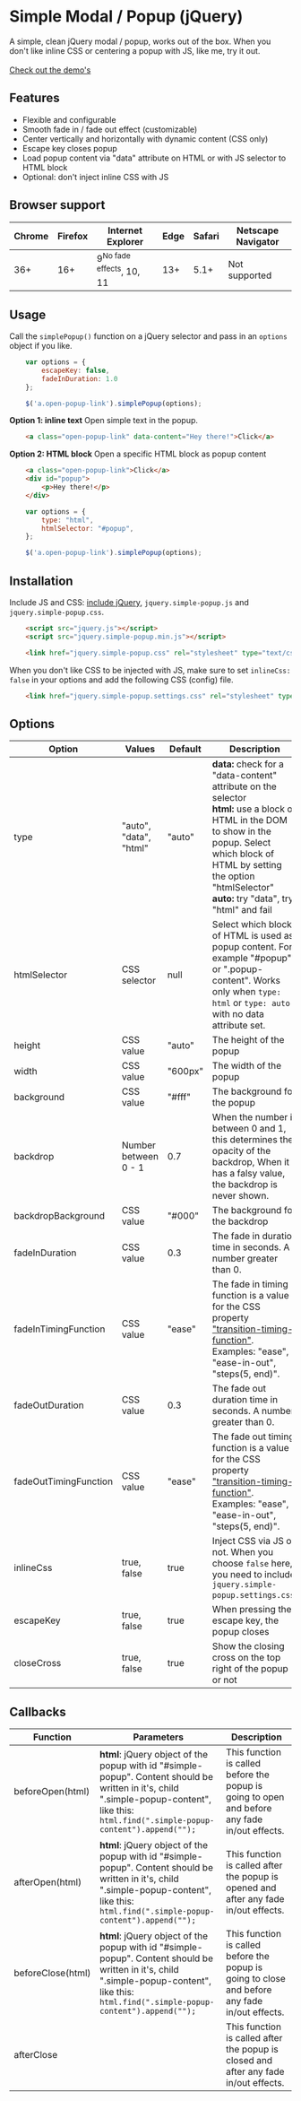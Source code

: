 # Simple Modal / Popup (jQuery) 
A simple, clean jQuery modal / popup, works out of the box. When you don't like inline CSS or centering a popup with JS, like me, try it out.<br><br>
[Check out the demo's](https://daankuijsten.github.io/simple-popup/)

## Features
- Flexible and configurable
- Smooth fade in / fade out effect (customizable)
- Center vertically and horizontally with dynamic content (CSS only)
- Escape key closes popup
- Load popup content via "data" attribute on HTML or with JS selector to HTML block
- Optional: don't inject inline CSS with JS

## Browser support
| Chrome | Firefox | Internet Explorer                   | Edge | Safari | Netscape Navigator |
|--------|---------|-------------------------------------|------|--------|--------------------|
| 36+    | 16+     | 9<sup>No fade effects</sup>, 10, 11 | 13+  | 5.1+   | Not supported      |

## Usage
Call the `simplePopup()` function on a jQuery selector and pass in an `options` object if you like.

```javascript
    var options = {
        escapeKey: false,
        fadeInDuration: 1.0
    };

    $('a.open-popup-link').simplePopup(options);
```

**Option 1: inline text** Open simple text in the popup.

```html
    <a class="open-popup-link" data-content="Hey there!">Click</a>
```

**Option 2: HTML block** Open a specific HTML block as popup content

```html
    <a class="open-popup-link">Click</a>
    <div id="popup">
        <p>Hey there!</p>
    </div>
```

```javascript
    var options = {
        type: "html",
        htmlSelector: "#popup",
    };

    $('a.open-popup-link').simplePopup(options);
```

## Installation
Include JS and CSS: [include jQuery](https://jquery.com/download/), `jquery.simple-popup.js` and `jquery.simple-popup.css`.

```html
    <script src="jquery.js"></script>
    <script src="jquery.simple-popup.min.js"></script>

    <link href="jquery.simple-popup.css" rel="stylesheet" type="text/css" />
```

When you don't like CSS to be injected with JS, make sure to set `inlineCss: false` in your options and add the following CSS (config) file.

```html
    <link href="jquery.simple-popup.settings.css" rel="stylesheet" type="text/css" />
```

## Options
| Option                | Values                 | Default | Description                                                                                                                                    |
|--------------------|------------------------|---------|------------------------------------------------------------------------------------------------------------------------------------------------|
| type                  | "auto", "data", "html" | "auto"  | **data:** check for a "data-content" attribute on the selector <br>**html:** use a block of HTML in the DOM to show in the popup. Select which block of HTML by setting the option "htmlSelector"<br> **auto:** try "data", try "html" and fail  |
| htmlSelector          | CSS selector           | null    | Select which block of HTML is used as popup content. For example "#popup" or ".popup-content". Works only when `type: html` or `type: auto` with no data attribute set.
| height                | CSS value              | "auto"  | The height of the popup                                                                                                                        |
| width                 | CSS value              | "600px" | The width of the popup                                                                                                                         |
| background            | CSS value              | "#fff"  | The background for the popup                                                                                                                   |
| backdrop              | Number between 0 - 1   | 0.7     | When the number is between 0 and 1, this determines the opacity of the backdrop,  When it has a falsy value, the backdrop is never shown.      |
| backdropBackground    | CSS value              | "#000"  | The background for the backdrop                                                                                                                |
| fadeInDuration        | CSS value              | 0.3     | The fade in duration time in seconds. A number greater than 0.                                                                                 |
| fadeInTimingFunction  | CSS value              | "ease"  | The fade in timing function is a value for the CSS property ["transition-timing-function"](https://developer.mozilla.org/en-US/docs/Web/CSS/transition-timing-function). Examples: "ease", "ease-in-out", "steps(5, end)".    |
| fadeOutDuration       | CSS value              | 0.3     | The fade out duration time in seconds. A number greater than 0.                                                                                 |
| fadeOutTimingFunction | CSS value              | "ease"  | The fade out timing function is a value for the CSS property ["transition-timing-function"](https://developer.mozilla.org/en-US/docs/Web/CSS/transition-timing-function). Examples: "ease", "ease-in-out", "steps(5, end)".    |
| inlineCss             | true, false            | true    | Inject CSS via JS or not. When you choose `false` here, you need to include `jquery.simple-popup.settings.css`.                                |
| escapeKey             | true, false            | true    | When pressing the escape key, the popup closes                                                                                                 |
| closeCross            | true, false            | true    | Show the closing cross on the top right of the popup or not                                                                                    |

## Callbacks
| Function          | Parameters                                                                                                                                                                                  | Description                                                                                    |
|-------------------|---------------------------------------------------------------------------------------------------------------------------------------------------------------------------------------------|------------------------------------------------------------------------------------------------|
| beforeOpen(html)  | **html**: jQuery object of the popup with id "#simple-popup". Content should be written in it's, child ".simple-popup-content", like this: `html.find(".simple-popup-content").append("");` | This function is called before the popup is going to open and before any fade in/out effects.  |
| afterOpen(html)   | **html**: jQuery object of the popup with id "#simple-popup". Content should be written in it's, child ".simple-popup-content", like this: `html.find(".simple-popup-content").append("");` | This function is called after the popup is opened and after any fade in/out effects.           |
| beforeClose(html) | **html**: jQuery object of the popup with id "#simple-popup". Content should be written in it's, child ".simple-popup-content", like this: `html.find(".simple-popup-content").append("");` | This function is called before the popup is going to close and before any fade in/out effects. |
| afterClose        |                                                                                                                                                                                             | This function is called after the popup is closed and after any fade in/out effects.           |


